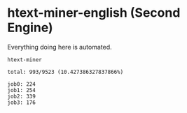 # htext-miner-english (Second Engine)

Everything doing here is automated.

```
htext-miner

total: 993/9523 (10.427386327837866%)

job0: 224
job1: 254
job2: 339
job3: 176
```